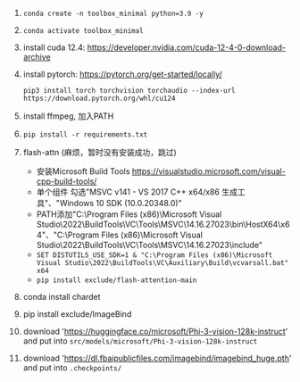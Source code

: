 1. `conda create -n toolbox_minimal python=3.9 -y`
2. `conda activate toolbox_minimal`
2. install cuda 12.4: https://developer.nvidia.com/cuda-12-4-0-download-archive
3. install pytorch: https://pytorch.org/get-started/locally/

   `pip3 install torch torchvision torchaudio --index-url https://download.pytorch.org/whl/cu124`
4. install ffmpeg, 加入PATH
4. `pip install -r requirements.txt`
5. flash-attn (麻烦，暂时没有安装成功，跳过)
    - 安装Microsoft Build Tools  https://visualstudio.microsoft.com/visual-cpp-build-tools/
    - 单个组件 勾选"MSVC v141 - VS 2017 C++ x64/x86 生成工具"、"Windows 10 SDK (10.0.20348.0)"
    - PATH添加"C:\Program Files (x86)\Microsoft Visual Studio\2022\BuildTools\VC\Tools\MSVC\14.16.27023\bin\HostX64\x64"、"C:\Program Files (x86)\Microsoft Visual Studio\2022\BuildTools\VC\Tools\MSVC\14.16.27023\include"
    - `SET DISTUTILS_USE_SDK=1 & "C:\Program Files (x86)\Microsoft Visual Studio\2022\BuildTools\VC\Auxiliary\Build\vcvarsall.bat" x64`
    - `pip install exclude/flash-attention-main`
6. conda install chardet
7. pip install exclude/ImageBind
8. download 'https://huggingface.co/microsoft/Phi-3-vision-128k-instruct' and put into `src/models/microsoft/Phi-3-vision-128k-instruct`
9. download 'https://dl.fbaipublicfiles.com/imagebind/imagebind_huge.pth' and put into `.checkpoints/`
